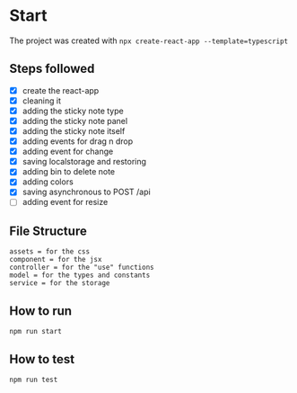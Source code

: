 # Start
The project was created with 
```npx create-react-app --template=typescript```

## Steps followed
- [x] create the react-app
- [x] cleaning it
- [x] adding the sticky note type
- [x] adding the sticky note panel
- [x] adding the sticky note itself
- [x] adding events for drag n drop
- [x] adding event for change
- [x] saving localstorage and restoring
- [x] adding bin to delete note
- [x] adding colors
- [x] saving asynchronous to POST /api
- [ ] adding event for resize

## File Structure
    assets = for the css
    component = for the jsx
    controller = for the "use" functions
    model = for the types and constants
    service = for the storage

## How to run
```npm run start```

## How to test
```npm run test```